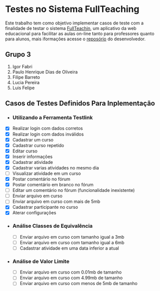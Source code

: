 # Testes no Sistema FullTeaching

Este trabalho tem como objetivo implementar casos de teste com a finalidade de testar o sistema [FullTeachin](https://atlantis.isti.cnr.it:5000/), um aplicativo da web educacional para facilitar as aulas on-line tanto para professores quanto para alunos, mais iformações acesse o [reposório](https://github.com/pabloFuente/full-teaching) do desenvolvedor.

## Grupo 3
1. Igor Fabri
2. Paulo Henrique Dias de Oliveira
3. Filipe Barreto
4. Lucia Pereira
5. Luis Felipe

## Casos de Testes Definidos Para Inplementação
 - ### Utilizando a Ferramenta Testlink
  - [x] Realizar login com dados corretos
  - [x] Realizar login com dados inválidos
  - [x] Cadastrar um curso
  - [x] Cadastrar curso repetido
  - [x] Editar curso
  - [x] Inserir informações
  - [x] Cadastrar atividade
  - [x] Cadastrar varias atividades no mesmo dia
  - [ ] Visualizar atividade em um curso
  - [x] Postar comentário no fórum
  - [x] Postar comentário em branco no fórum
  - [ ] Editar um comentário no fórum (funcionalidade inexistente)
  - [ ] Enviar arquivo em curso
  - [ ] Enviar arquivo em curso com mais de 5mb
  - [x] Cadastrar participante no curso
  - [x] Aterar configurações

- ### Análise Classes de Equivalência
  - [ ] Enviar arquivo em curso com tamanho igual a 3mb
  - [ ] Enviar arquivo em curso com tamanho igual a 6mb
  - [ ] Cadastrar atividade em uma data inferior a atual

- ### Análise de Valor Limite
  - [ ] Enviar arquivo em curso com 0.01mb de tamanho
  - [ ] Enviar arquivo em curso com 4.99mb de tamanho
  - [ ] Enviar arquivo em curso com menos de 5mb de tamanho
